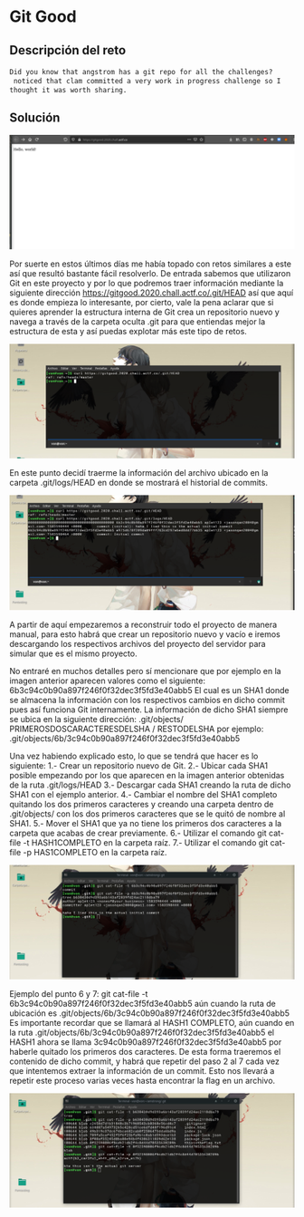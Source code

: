 # Git Good

## Descripción del reto

```
Did you know that angstrom has a git repo for all the challenges? 
 noticed that clam committed a very work in progress challenge so I thought it was worth sharing.
```

## Solución

![Paquetes](Images/01.png)

Por suerte en estos últimos días me había topado con retos similares a este así que resultó bastante fácil resolverlo.
De entrada sabemos que utilizaron Git en este proyecto y por lo que podremos traer información mediante la siguiente dirección https://gitgood.2020.chall.actf.co/.git/HEAD
así que aquí es donde empieza lo interesante, por cierto, vale la pena aclarar que si quieres aprender la estructura interna de Git crea un repositorio nuevo
y navega a través de la carpeta oculta .git para que entiendas mejor la estructura de esta y así puedas explotar más este tipo de retos.

![Paquetes](Images/02.png)

En este punto decidí traerme la información del archivo ubicado en la carpeta .git/logs/HEAD en donde se mostrará el historial de commits.


![Imagen](Images/03.png)

A partir de aquí empezaremos a reconstruir todo el proyecto de manera manual, para esto habrá que crear un repositorio nuevo y vacío e iremos descargando
los respectivos archivos del proyecto del servidor para simular que es el mismo proyecto.

No entraré en muchos detalles pero sí mencionare que por ejemplo en la imagen anterior aparecen valores como el siguiente: 6b3c94c0b90a897f246f0f32dec3f5fd3e40abb5
El cual es un SHA1 donde se almacena la información con los respectivos cambios en dicho commit pues así funciona Git internamente.
La información de dicho SHA1 siempre se ubica en la siguiente dirección: .git/objects/ PRIMEROSDOSCARACTERESDELSHA / RESTODELSHA
por ejemplo: .git/objects/6b/3c94c0b90a897f246f0f32dec3f5fd3e40abb5


Una vez habiendo explicado esto, lo que se tendrá que hacer es lo siguiente:
1.- Crear un repositorio nuevo de Git.
2.- Ubicar cada SHA1 posible empezando por los que aparecen en la imagen anterior obtenidas de la ruta .git/logs/HEAD
3.- Descargar cada SHA1 creando la ruta de dicho SHA1 con el ejemplo anterior.
4.- Cambiar el nombre del SHA1 completo quitando los dos primeros caracteres y creando una carpeta dentro de .git/objects/ con los dos primeros caracteres que se le quitó de nombre al SHA1.
5.- Mover el SHA1 que ya no tiene los primeros dos caracteres a la carpeta que acabas de crear previamente.
6.- Utilizar el comando git cat-file -t HASH1COMPLETO en la carpeta raíz.
7.- Utilizar el comando git cat-file -p HAS1COMPLETO en la carpeta raíz.

![Imagen](Images/04.png)

Ejemplo del punto 6 y 7: git cat-file -t 6b3c94c0b90a897f246f0f32dec3f5fd3e40abb5 aún cuando la ruta de ubicación es .git/objects/6b/3c94c0b90a897f246f0f32dec3f5fd3e40abb5
Es importante recordar que se llamará al HASH1 COMPLETO, aún cuando en la ruta .git/objects/6b/3c94c0b90a897f246f0f32dec3f5fd3e40abb5 el HASH1 ahora se llama 3c94c0b90a897f246f0f32dec3f5fd3e40abb5 por haberle quitado los primeros dos caracteres.
De esta forma traeremos el contenido de dicho commit, y habrá que repetir del paso 2 al 7 cada vez que intentemos extraer la información de un commit.
Esto nos llevará a repetir este proceso varias veces hasta encontrar la flag en un archivo.

![Imagen](Images/05.png)
